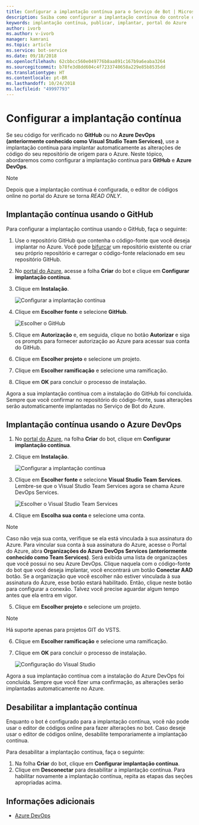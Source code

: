 ```yaml
---
title: Configurar a implantação contínua para o Serviço de Bot | Microsoft Docs
description: Saiba como configurar a implantação contínua do controle do código-fonte para um Serviço de Bot.
keywords: implantação contínua, publicar, implantar, portal do Azure
author: ivorb
ms.author: v-ivorb
manager: kamrani
ms.topic: article
ms.service: bot-service
ms.date: 09/18/2018
ms.openlocfilehash: 62cbbcc560e049776b8aa891c167b9a6eaba3264
ms.sourcegitcommit: b78fe3d8dd604c4f7233740658a229e85b8535dd
ms.translationtype: HT
ms.contentlocale: pt-BR
ms.lasthandoff: 10/24/2018
ms.locfileid: "49997793"
---
```

# <a name="set-up-continuous-deployment"></a>Configurar a implantação contínua
Se seu código for verificado no **GitHub** ou no **Azure DevOps (anteriormente conhecido como Visual Studio Team Services)**, use a implantação contínua para implantar automaticamente as alterações de código do seu repositório de origem para o Azure. Neste tópico, abordaremos como configurar a implantação contínua para **GitHub** e **Azure DevOps**.

> [!NOTE]
> Depois que a implantação contínua é configurada, o editor de códigos online no portal do Azure se torna *READ ONLY*.

## <a name="continuous-deployment-using-github"></a>Implantação contínua usando o GitHub

Para configurar a implantação contínua usando o GitHub, faça o seguinte:

1. Use o repositório GitHub que contenha o código-fonte que você deseja implantar no Azure. Você pode [bifurcar](https://help.github.com/articles/fork-a-repo/) um repositório existente ou criar seu próprio repositório e carregar o código-fonte relacionado em seu repositório GitHub.
2. No [portal do Azure](https://portal.azure.com), acesse a folha **Criar** do bot e clique em **Configurar implantação contínua**. 
3. Clique em **Instalação**.
   
   ![Configurar a implantação contínua](~/media/azure-bot-build/continuous-deployment-setup.png)

4. Clique em **Escolher fonte** e selecione **GitHub**.

   ![Escolher o GitHub](~/media/azure-bot-build/continuous-deployment-setup-github.png)

5. Clique em **Autorização** e, em seguida, clique no botão **Autorizar** e siga os prompts para fornecer autorização ao Azure para acessar sua conta do GitHub.

6. Clique em **Escolher projeto** e selecione um projeto.

7. Clique em **Escolher ramificação** e selecione uma ramificação.

8. Clique em **OK** para concluir o processo de instalação.

Agora a sua implantação contínua com a instalação do GitHub foi concluída. Sempre que você confirmar no repositório do código-fonte, suas alterações serão automaticamente implantadas no Serviço de Bot do Azure.

## <a name="continuous-deployment-using-azure-devops"></a>Implantação contínua usando o Azure DevOps

1. No [portal do Azure](https://portal.azure.com), na folha **Criar** do bot, clique em **Configurar implantação contínua**. 
2. Clique em **Instalação**.
   
   ![Configurar a implantação contínua](~/media/azure-bot-build/continuous-deployment-setup.png)

3. Clique em **Escolher fonte** e selecione **Visual Studio Team Services**. Lembre-se que o Visual Studio Team Services agora se chama Azure DevOps Services.

   ![Escolher o Visual Studio Team Services](~/media/azure-bot-build/continuous-deployment-setup-vs.png)

4. Clique em **Escolha sua conta** e selecione uma conta.

> [!NOTE]
> Caso não veja sua conta, verifique se ela está vinculada à sua assinatura do Azure. Para vincular sua conta à sua assinatura do Azure, acesse o Portal do Azure, abra **Organizações do Azure DevOps Services (anteriormente conhecido como Team Services)**. Será exibida uma lista de organizações que você possui no seu Azure DevOps. Clique naquela com o código-fonte do bot que você deseja implantar, você encontrará um botão **Conectar AAD** botão. Se a organização que você escolher não estiver vinculada à sua assinatura do Azure, esse botão estará habilitado. Então, clique neste botão para configurar a conexão. Talvez você precise aguardar algum tempo antes que ela entra em vigor.

5. Clique em **Escolher projeto** e selecione um projeto.

> [!NOTE]
> Há suporte apenas para projetos GIT do VSTS.

6. Clique em **Escolher ramificação** e selecione uma ramificação.
7. Clique em **OK** para concluir o processo de instalação.

   ![Configuração do Visual Studio](~/media/azure-bot-build/continuous-deployment-setup-vs-configuration.png)

Agora a sua implantação contínua com a instalação do Azure DevOps foi concluída. Sempre que você fizer uma confirmação, as alterações serão implantadas automaticamente no Azure.

## <a name="disable-continuous-deployment"></a>Desabilitar a implantação contínua

Enquanto o bot é configurado para a implantação contínua, você não pode usar o editor de códigos online para fazer alterações no bot. Caso deseje usar o editor de códigos online, desabilite temporariamente a implantação contínua.

Para desabilitar a implantação contínua, faça o seguinte:

1. Na folha **Criar** do bot, clique em **Configurar implantação contínua**. 
2. Clique em **Desconectar** para desabilitar a implantação contínua. Para habilitar novamente a implantação contínua, repita as etapas das seções apropriadas acima.

## <a name="additional-information"></a>Informações adicionais
- [Azure DevOps](https://docs.microsoft.com/en-us/azure/devops/?view=vsts)
